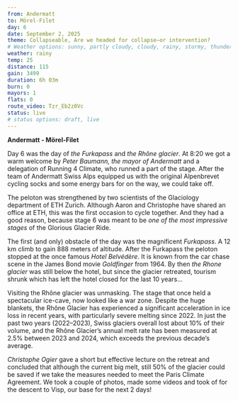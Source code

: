 ```yaml
---
from: Andermatt
to: Mörel-Filet
day: 6
date: September 2, 2025
theme: Collapseable, Are we headed for collapse—or intervention?
# Weather options: sunny, partly cloudy, cloudy, rainy, stormy, thunder, snowy, foggy
weather: rainy
temp: 25
distance: 115
gain: 3499
duration: 6h 03m
burn: 0
mayors: 1
flats: 0
route_video: Tzr_Eb2z0Vc
status: live
# status options: draft, live
---
```


**Andermatt - Mörel-Filet**

Day 6 was the day of *the Furkapass* and *the Rhône glacier*.  At 8:20 we got a warm welcome by *Peter Baumann, the mayor of Andermatt* and a delegation of Running 4 Climate, who runned a part of the stage. After the team of Andermatt Swiss Alps equipped us with the original Alpenbrevet cycling socks and some energy bars for on the way, we could take off. 

The peloton was strengthened by two scientists of the Glaciology department of ETH Zurich.  Although Aaron and Christophe have shared an office at ETH, this was the first occasion to cycle together. And they had a good reason, because stage 6 was meant to be *one of the most impressive stages* of the Glorious Glacier Ride.

The first (and only) obstacle of the day was the magnificent *Furkapass*. A 12 km climb to gain 888 meters of altitude. After the Furkapass the peloton stopped at the once famous *Hotel Belvédère*.  It is known from the car chase scene in the James Bond movie *Goldfinger* from 1964. By then *the Rhone glacier* was still below the hotel, but since the glacier retreated, tourism shrunk which has left the hotel closed for the last 10 years…

Visiting the Rhône glacier was unmasking. The stage that once held a spectacular ice-cave, now looked like a war zone. Despite the huge blankets, the Rhône Glacier has experienced a significant acceleration in ice loss in recent years, with particularly severe melting since 2022. In just the past two years (2022–2023), Swiss glaciers overall lost about 10% of their volume, and the Rhône Glacier’s annual melt rate has been measured at 2.5% between 2023 and 2024, which exceeds the previous decade’s average.

*Christophe Ogier* gave a short but effective lecture on the retreat and concluded that although the current big melt, still 50% of the glacier could be saved if we take the measures needed to meet the Paris Climate Agreement.
We took a couple of photos, made some videos and took of for the descent to Visp, our base for the next 2 days!

